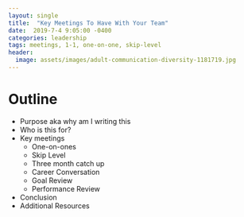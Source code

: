 ```yaml
---
layout: single
title:  "Key Meetings To Have With Your Team"
date:  2019-7-4 9:05:00 -0400
categories: leadership
tags: meetings, 1-1, one-on-one, skip-level
header:
  image: assets/images/adult-communication-diversity-1181719.jpg
---
```


# Outline
- Purpose aka why am I writing this
- Who is this for?
- Key meetings
  - One-on-ones
  - Skip Level
  - Three month catch up
  - Career Conversation
  - Goal Review  
  - Performance Review
- Conclusion
- Additional Resources
